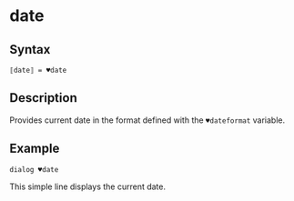 # date

## Syntax

```G1ANT
⟦date⟧ = ♥date
```

## Description

Provides current date in the format defined with the `♥dateformat` variable.

## Example

```G1ANT
dialog ♥date
```

This simple line displays the current date.
